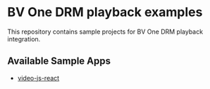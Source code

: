 # BV One DRM playback examples

This repository contains sample projects for BV One DRM playback integration.

## Available Sample Apps

- [video-js-react](tree/main/video-js-react)
